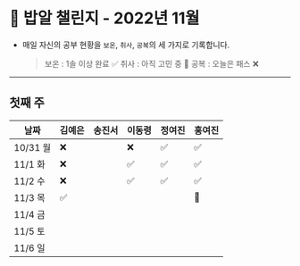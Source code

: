# 🍚 밥알 챌린지 - 2022년 11월
- 매일 자신의 공부 현황을 `보온`, `취사`, `공복`의 세 가지로 기록합니다.
    
    > 보온 : 1솔 이상 완료 ✅
    취사 : 아직 고민 중 🤔
    공복 : 오늘은 패스 ❌
---

## 첫째 주
**날짜**|김예은|송진서|이동령|정여진|홍여진
---|---|---|---|---|---
10/31 월|❌ | |❌|✅|✅
11/1 화|❌ | |✅|✅|✅
11/2 수|❌ | |✅|✅|✅
11/3 목|✅ | | | |🤔
11/4 금| | | | |
11/5 토| | | | |
11/6 일| | | | |
